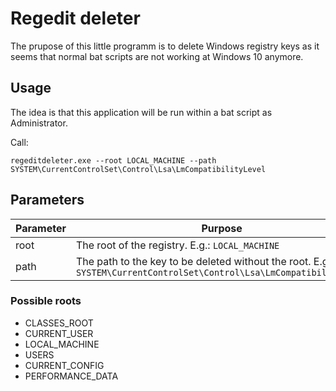 # Regedit deleter

The prupose of this little programm is to delete Windows registry keys as it seems 
that normal bat scripts are not working at Windows 10 anymore.

## Usage

The idea is that this application will be run within a bat script as Administrator.

Call:
```
regeditdeleter.exe --root LOCAL_MACHINE --path SYSTEM\CurrentControlSet\Control\Lsa\LmCompatibilityLevel
```

## Parameters

| Parameter  | Purpose                                         |
| ---------- | ------------------------------------------------|
| root       | The root of the registry. E.g.: `LOCAL_MACHINE` |
| path       | The path to the key to be deleted without the root. E.g.: `SYSTEM\CurrentControlSet\Control\Lsa\LmCompatibilityLevel` |

### Possible roots

* CLASSES_ROOT
* CURRENT_USER
* LOCAL_MACHINE
* USERS
* CURRENT_CONFIG
* PERFORMANCE_DATA

